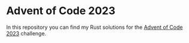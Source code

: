 # Advent of Code 2023

In this repository you can find my Rust solutions for the [Advent of Code 2023](https://adventofcode.com/2023) challenge.
